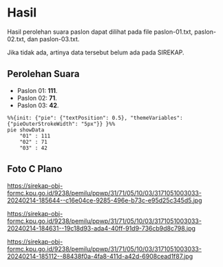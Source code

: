 # Hasil

Hasil perolehan suara paslon dapat dilihat pada file paslon-01.txt, paslon-02.txt, dan paslon-03.txt.

Jika tidak ada, artinya data tersebut belum ada pada SIREKAP.

## Perolehan Suara

 * Paslon 01: **111**.
 * Paslon 02: **71**.
 * Paslon 03: **42**.

```mermaid
%%{init: {"pie": {"textPosition": 0.5}, "themeVariables": {"pieOuterStrokeWidth": "5px"}} }%%
pie showData
    "01" : 111
    "02" : 71
    "03" : 42
```
## Foto C Plano

https://sirekap-obj-formc.kpu.go.id/9238/pemilu/ppwp/31/71/05/10/03/3171051003033-20240214-185644--c16e04ce-9285-496e-b73c-e95d25c345d5.jpg

https://sirekap-obj-formc.kpu.go.id/9238/pemilu/ppwp/31/71/05/10/03/3171051003033-20240214-184631--19c18d93-ada4-40ff-91d9-736cb9d8c798.jpg

https://sirekap-obj-formc.kpu.go.id/9238/pemilu/ppwp/31/71/05/10/03/3171051003033-20240214-185112--88438f0a-4fa8-411d-a42d-6908cead1f87.jpg
